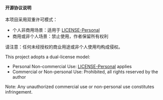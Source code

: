 #### 开源协议说明

本项目采用双重许可模式：
- 个人非商用场景：适用于 [LICENSE-Personal](./LICENSE-Personal)
- 商用或非个人场景：禁止使用，作者保留所有权利

请注意：任何未经授权的商业用途或非个人使用均构成侵权。

This project adopts a dual-license model:
- Personal Non-commercial Use: [LICENSE-Personal](./LICENSE-Personal) applies
- Commercial or Non-personal Use: Prohibited, all rights reserved by the author

Note: Any unauthorized commercial use or non-personal use constitutes infringement.